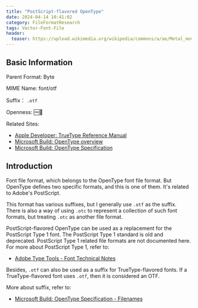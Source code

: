 ```yaml
---
title: "PostScript-flavored OpenType"
date: 2024-04-14 10:41:02
category: FileFormatResearch
tags: Vector-Font-File
header:
  teaser: https://upload.wikimedia.org/wikipedia/commons/a/ae/Metal_movable_type.jpg
---
```


## Basic Information

Parent Format: Byte

MIME Name: font/otf

Suffix： `.otf`

Openness: 🆓📖

Related Sites:

* [Apple Developer: TrueType Reference Manual](https://developer.apple.com/fonts/TrueType-Reference-Manual/)
* [Microsoft Build: OpenType overview](https://learn.microsoft.com/en-us/typography/opentype/)
* [Microsoft Build: OpenType Specification](https://learn.microsoft.com/en-us/typography/opentype/spec/)

## Introduction

Font file format, which belongs to the OpenType font file format. But OpenType defines two specific formats, and this is one of them. It's related to Adobe's PostScript.

This format has various suffixes, but I generally use `.otf` as the suffix. There is also a way of using `.otc` to represent a collection of such font formats, but treating `.otc` as another file format.

PostScript-flavored OpenType can be used as a replacement for the PostScript Type 1 font. The PostScript Type 1 standard is old and deprecated. PostScript Type 1 related file formats are not documented here. For more about PostScript Type 1, refer to:

* [Adobe Type Tools - Font Technical Notes](https://adobe-type-tools.github.io/font-tech-notes/)

Besides, `.otf` can also be used as a suffix for TrueType-flavored fonts. If a TrueType-flavored font uses `.otf`, then it is considered an OTF.

More about suffix, refer to:

* [Microsoft Build: OpenType Specification - Filenames](https://learn.microsoft.com/en-us/typography/opentype/spec/recom#filenames)
